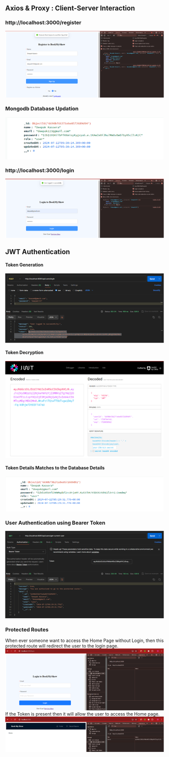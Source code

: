 ## Axios & Proxy : Client-Server Interaction

### http://localhost:3000/register
![Registration Page](./assets/register.png)

### Mongodb Database Updation
![Database Updated When the User Registered](./assets/RegistrationDatabase.png)

### http://localhost:3000/login
![Login Page](./assets/login.png)

## JWT Authentication
#### Token Generation
![JWT Taoken](./assets/jwtToken.png)
#### Token Decryption
![Token Details](./assets/tokenDetails.png)
#### Token Details Matches to the Database Details
![Database Detail of Token](./assets/DatabaseDetailofToken.png)

### User Authentication using Bearer Token
![Bearer Token Authentication](./assets/BearerTokenAuthentication.png)

### Protected Routes
When ever someone want to access the Home Page without Login, then this protected route will redirect the user to the login page.
![No access to home page without Token present on the local storage](./protectedRouteWithoutToken.png)
If the Token is present then it will allow the user to access the Home page.
![Protected route on Home Page](./assets/homePageProtectedRoute.png)